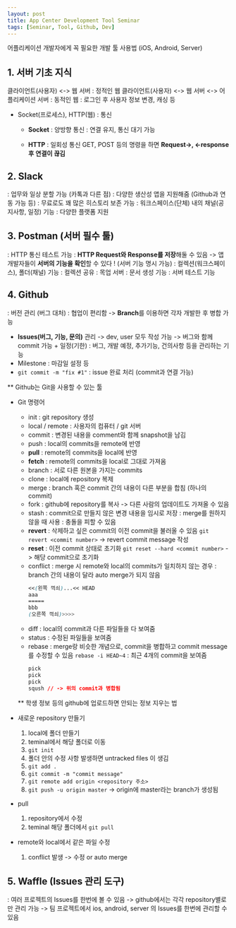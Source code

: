 ```yaml
---
layout: post
title: App Center Development Tool Seminar
tags: [Seminar, Tool, Github, Dev]
---
```


어플리케이션 개발자에게 꼭 필요한 개발 툴 사용법 (iOS, Android, Server)

## 1. 서버 기초 지식

클라이언트(사용자) <-> 웹 서버 : 정적인 웹
클라이언트(사용자) <-> 웹 서버 <-> 어플리케이션 서버 : 동적인 웹
: 로그인 후 사용자 정보 변경, 캐싱 등

* Socket(프로세스), HTTP(웹) : 통신
  * **Socket**
    : 양방향 통신
    : 연결 유지, 통신 대기 가능

  * **HTTP**
    : 일회성 통신
    GET, POST 등의 명령을 하면 **Request->, <-response 후 연결이 끊김**

    

## 2. Slack

: 업무와 일상 분할 가능 (카톡과 다른 점)
: 다양한 생산성 앱을 지원해줌 (Github과 연동 가능 등)
: 무료로도 꽤 많은 히스토리 보존 가능
: 워크스페이스(단체) 내의 채널(공지사항, 일정) 기능
: 다양한 플랫폼 지원



## 3. Postman (서버 필수 툴)

: HTTP 통신 테스트 가능
: **HTTP Request와 Response를 저장**해둘 수 있음 
  -> 앱 개발자들이 **서버의 기능을 확인**할 수 있다 ! (서버 기능 명시 가능)
: 컬렉션(워크스페이스), 폴더(채널) 기능
: 컬렉션 공유
: 목업 서버
: 문서 생성 기능
: 서버 테스트 기능



## 4. Github

: 버전 관리 (버그 대처)
: 협업이 편리함
  -> **Branch**를 이용하면 각자 개발한 후 병합 가능
*  **Issues(버그, 기능, 문의)** 관리
    -> dev, user 모두 작성 가능
    -> 버그와 함께 commit 가능 + 일정(기한)
    : 버그, 개발 예정, 추가기능, 건의사항 등을 관리하는 기능
  * Milestone : 마감일 설정 등
  * ```git commit -m "fix #1"``` : issue 완료 처리 (commit과 연결 가능)

** Github는 Git을 사용할 수 있는 툴

* Git 명령어
  * init : git repository 생성
  * local / remote : 사용자의 컴퓨터 / git 서버
  * commit : 변경된 내용을 comment와 함께 snapshot을 남김
  * push : local의 commits을 remote에 반영
  * **pull** : remote의 commits을 local에 반영
  * **fetch** : remote의 commits을 local로 그대로 가져옴
  * branch : 서로 다른 원본을 가지는 commits
  * clone : local에 repository 복제
  * merge : branch 혹은 commit 간의 내용이 다른 부분을 합침 (하나의 commit)
  * fork : github에 repository를 복사
    -> 다른 사람의 업데이트도 가져올 수 있음
  * stash 
    : commit으로 만들지 않은 변경 내용을 임시로 저장
    : merge를 원하지 않을 때 사용
    : 충돌을 피할 수 있음
  * **revert** 
    : 삭제하고 싶은 commit의 이전 commit을 불러올 수 있음
    ```git revert <commit number>``` -> revert commit message 작성
  * **reset** 
    : 이전 commit 상태로 초기화
    ```git reset --hard <commit number>``` -> 해당 commit으로 초기화
  * conflict 
    : merge 시 remote와 local의 commits가 일치하지 않는 경우
    : branch 간의 내용이 달라 auto merge가 되지 않음
    ```css
    <<(왼쪽 꺽쇠)...<< HEAD
    aaa 
    =====
    bbb
    (오른쪽 꺽쇠)>>>>
    ```
  * diff : local의 commit과 다른 파일들을 다 보여줌
  * status : 수정된 파일들을 보여줌
  * rebase 
    : merge랑 비슷한 개념으로, commit을 병합하고 commit message를 수정할 수 있음
    ```rebase -i HEAD~4``` : 최근 4개의 commit을 보여줌
    ```css
    pick
    pick
    pick
    sqush // -> 위의 commit과 병합됨
    ```
    
  ** 학생 정보 등의 github에 업로드하면 안되는 정보 지우는 법

* 새로운 repository 만들기
  1. local에 폴더 만들기
  2. teminal에서 해당 폴더로 이동
  3.  ```git init```
  4. 폴더 안의 수정 사항 발생하면 untracked files 이 생김
  5. ```git add .```
  6. ```git commit -m "commit message"```
  7. ```git remote add origin <repository 주소>```
  8. ```git push -u origin master``` -> origin에 master라는 branch가 생성됨
* pull
  1. repository에서 수정
  2. teminal 해당 폴더에서 ```git pull```
* remote와 local에서 같은 파일 수정
  1. conflict 발생 -> 수정 or auto merge

     


## 5. Waffle (Issues 관리 도구)

: 여러 프로젝트의 Issues를 한번에 볼 수 있음 
  -> github에서는 각각 repository별로만 관리 가능
  -> 팀 프로젝트에서 ios, android, server 의 Issues를 한번에 관리할 수 있음
